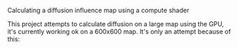 Calculating a diffusion influence map using a compute shader

This project attempts to calculate diffusion on a large map using the GPU, it's currently working ok on a 600x600 map.
It's only an attempt because of this:
